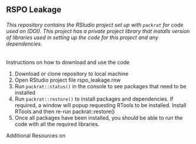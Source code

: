 ## RSPO Leakage
###### This repository contains the RStudio project set up with `packrat` for code used on (DOI). This project has a private project library that installs version of libraries used in setting up the code for this project and any dependencies.

Instructions on how to download and use the code

1. Download or clone repository to local machine
2. Open RStudio project file rspo_leakage.rnw
3. Run `packrat::status()` in the console to see packages that need to be installed
4. Run `packrat::restore()` to install packages and dependencies. If required, a window will popup requesting RTools to be installed. Install RTools and then re-run packrat::restore()
5. Once all packages have been installed, you should be able to run the code with all the required libraries.

Additional Resources on 




 
